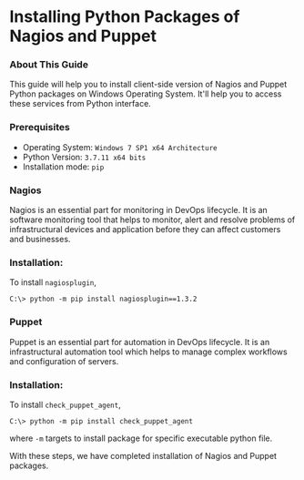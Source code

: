 # Installing Python Packages of Nagios and Puppet 

### About This Guide
This guide will help you to install client-side version of Nagios and Puppet Python packages on Windows Operating System. It'll help you to access these services from Python interface.

### Prerequisites
- Operating System: `Windows 7 SP1 x64 Architecture`
- Python Version: `3.7.11 x64 bits`
- Installation mode: `pip`

### **Nagios**

Nagios is an essential part for monitoring in DevOps lifecycle. It is an software monitoring tool that helps to monitor, alert and resolve problems of infrastructural devices and application before they can affect customers and businesses. 

### Installation:

To install `nagiosplugin`,

`C:\> python -m pip install nagiosplugin==1.3.2`

### **Puppet**
Puppet is an essential part for automation in DevOps lifecycle. It is an infrastructural automation tool which helps to manage complex workflows and configuration of servers.

### Installation:
To install `check_puppet_agent`,

`C:\> python -m pip install check_puppet_agent`

where `-m` targets to install package for specific executable python file.

With these steps, we have completed installation of Nagios and Puppet packages.

